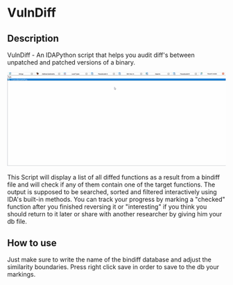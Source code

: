 # VulnDiff

## Description
VulnDiff - An IDAPython script that helps you audit diff's between unpatched and patched versions of a binary.


![VulnDiff animated gif](/rsrc/demo.gif?raw=true)

This Script will display a list of all diffed functions as a result from a bindiff file and will check if any 
of them contain one of the target functions.
The output is supposed to be searched, sorted and filtered interactively using IDA's built-in methods.
You can track your progress by marking a "checked" function after you finished reversing it or "interesting"
if you think you should return to it later or share with another researcher by giving him your db file.

## How to use

Just make sure to write the name of the bindiff database and adjust the similarity boundaries.
Press right click save in order to save to the db your markings.
